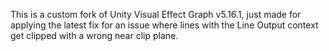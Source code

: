 This is a custom fork of Unity Visual Effect Graph v5.16.1, just made for
applying the latest fix for an issue where lines with the Line Output context
get clipped with a wrong near clip plane.
